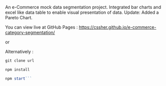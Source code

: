 An e-Commerce mock data segmentation project. Integrated bar charts and excel like data table to enable visual presentation of data.
Update: Added a Pareto Chart.

You can view live at GitHub Pages : https://cssher.github.io/e-commerce-category-segmentation/

or

Alternatively :

```js
git clone url  

npm install

npm start```
